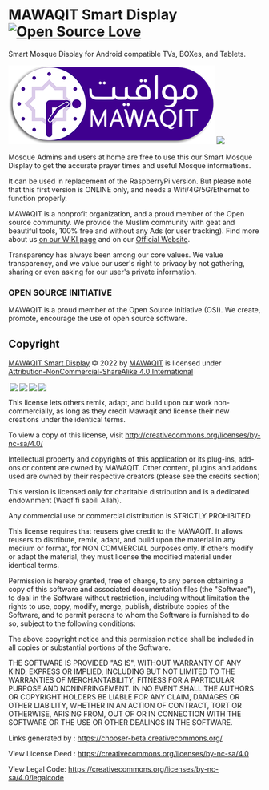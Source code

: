# MAWAQIT Smart Display [![Open Source Love](https://badges.frapsoft.com/os/v2/open-source.svg?v=103)](https://github.com/ellerbrock/open-source-badges/)
Smart Mosque Display for Android compatible TVs, BOXes, and Tablets.

<a href="https://wiki.mawaqit.net/">![Mawaqit](assets/img/logo/logo-mawaqit-2022-horizontal.png "Mawaqit logo")</a> <a href="https://opensource.org/"><img src="https://user-images.githubusercontent.com/33727630/152268395-25a1f2e8-92a7-4690-9f85-857fd9936d93.png" height="170" /></a>

Mosque Admins and users at home are free to use this our Smart Mosque Display to get the accurate prayer times and useful Mosque informations.

It can be used in replacement of the RaspberryPi version. But please note that this first version is ONLINE only, and needs a Wifi/4G/5G/Ethernet to function properly.

MAWAQIT is a nonprofit organization, and a proud member of the Open source community. We provide the Muslim community with geat and beautiful tools, 100% free and without any Ads (or user tracking). Find more about us <a href="https://wiki.mawaqit.net/">on our WIKI page</a> and on our <a href="https://mawaqit.net/">Official Website</a>. 

Transparency has always been among our core values. We value transparency, and we value our user's right to privacy by not gathering, sharing or even asking for our user's private information.


### OPEN SOURCE INITIATIVE
MAWAQIT is a proud member of the Open Source Initiative (OSI). We create, promote, encourage the use of open source software.
  
## Copyright
<p xmlns:cc="http://creativecommons.org/ns#" xmlns:dct="http://purl.org/dc/terms/"><a property="dct:title" rel="cc:attributionURL" href="https://github.com/mawaqit/android-tv">MAWAQIT Smart Display</a> © 2022 by <a rel="cc:attributionURL dct:creator" property="cc:attributionName" href="https://mawaqit.net">MAWAQIT</a> is licensed under <a href="http://creativecommons.org/licenses/by-nc-sa/4.0/?ref=chooser-v1" target="_blank" rel="license noopener noreferrer" style="display:inline-block;">Attribution-NonCommercial-ShareAlike 4.0 International</a>

<img style="height:22px!important;margin-left:3px;vertical-align:text-bottom;" src="https://mirrors.creativecommons.org/presskit/icons/cc.svg?ref=chooser-v1"><img style="height:22px!important;margin-left:3px;vertical-align:text-bottom;" src="https://mirrors.creativecommons.org/presskit/icons/by.svg?ref=chooser-v1"><img style="height:22px!important;margin-left:3px;vertical-align:text-bottom;" src="https://mirrors.creativecommons.org/presskit/icons/nc.svg?ref=chooser-v1"><img style="height:22px!important;margin-left:3px;vertical-align:text-bottom;" src="https://mirrors.creativecommons.org/presskit/icons/sa.svg?ref=chooser-v1"></p>

This license lets others remix, adapt, and build upon our work non-commercially, as long as they credit Mawaqit and license their new creations under the identical terms.

To view a copy of this license, visit http://creativecommons.org/licenses/by-nc-sa/4.0/

Intellectual property and copyrights of this application or its plug-ins, add-ons or content are owned by MAWAQIT.
Other content, plugins and addons used are owned by their respective creators (please see the credits section)

This version is licensed only for charitable distribution and is a dedicated endownment (Waqf fi sabili Allah).

Any commercial use or commercial distribution is STRICTLY PROHIBITED.

This license requires that reusers give credit to the MAWAQIT. It allows reusers to distribute, remix, adapt, and build upon the material in any medium or format, for NON COMMERCIAL purposes only. If others modify or adapt the material, they must license the modified material under identical terms.

Permission is hereby granted, free of charge, to any person obtaining a copy of this software and associated documentation files (the "Software"), to deal in the Software without restriction, including without limitation the rights to use, copy, modify, merge, publish, distribute copies of the Software, and to permit persons to whom the Software is furnished to do so, subject to the following conditions:

The above copyright notice and this permission notice shall be included in all copies or substantial portions of the Software.

THE SOFTWARE IS PROVIDED "AS IS", WITHOUT WARRANTY OF ANY KIND, EXPRESS OR IMPLIED, INCLUDING BUT NOT LIMITED TO THE WARRANTIES OF MERCHANTABILITY, FITNESS FOR A PARTICULAR PURPOSE AND NONINFRINGEMENT. IN NO EVENT SHALL THE AUTHORS OR COPYRIGHT HOLDERS BE LIABLE FOR ANY CLAIM, DAMAGES OR OTHER LIABILITY, WHETHER IN AN ACTION OF CONTRACT, TORT OR OTHERWISE, ARISING FROM, OUT OF OR IN CONNECTION WITH THE SOFTWARE OR THE USE OR OTHER DEALINGS IN THE SOFTWARE.

Links generated by :
https://chooser-beta.creativecommons.org/

View License Deed :
https://creativecommons.org/licenses/by-nc-sa/4.0

View Legal Code:
https://creativecommons.org/licenses/by-nc-sa/4.0/legalcode
